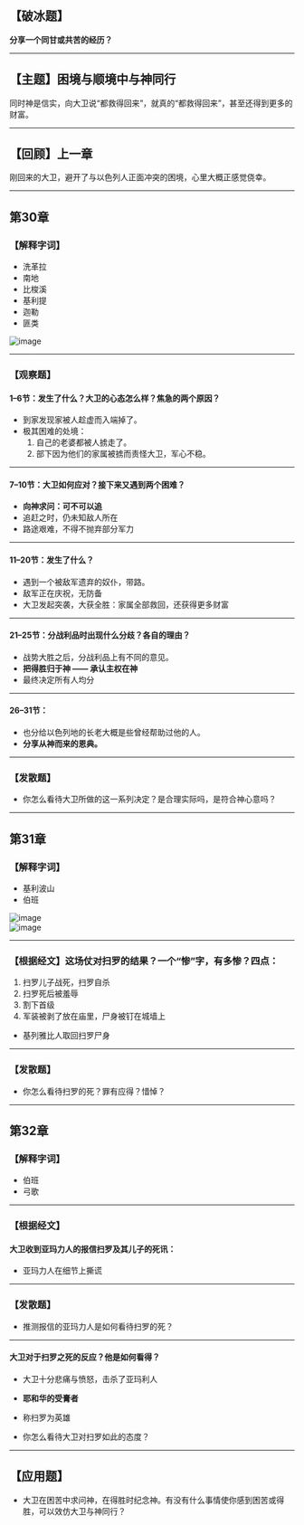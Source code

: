 ## 【破冰题】
**分享一个同甘或共苦的经历？**

---

## 【主题】困境与顺境中与神同行

同时神是信实，向大卫说“都救得回来”，就真的“都救得回来”，甚至还得到更多的财富。

---

## 【回顾】上一章

刚回来的大卫，避开了与以色列人正面冲突的困境，心里大概正感觉侥幸。

---

## 第30章

### 【解释字词】

- 洗革拉  
- 南地  
- 比梭溪  
- 基利提  
- 迦勒  
- 匪类  

![image](https://github.com/user-attachments/assets/c5251e8d-2535-4849-9f86-fc920dab61ce)

---

### 【观察题】

#### 1–6节：发生了什么？大卫的心态怎么样？焦急的两个原因？

- 到家发现家被人趁虚而入端掉了。
- 极其困难的处境：
  1. 自己的老婆都被人掳走了。
  2. 部下因为他们的家属被掳而责怪大卫，军心不稳。

---

#### 7–10节：大卫如何应对？接下来又遇到两个困难？

- **向神求问：可不可以追**
- 追赶之时，仍未知敌人所在
- 路途艰难，不得不抛弃部分军力

---

#### 11–20节：发生了什么？

- 遇到一个被敌军遗弃的奴仆，带路。
- 敌军正在庆祝，无防备
- 大卫发起突袭，大获全胜：家属全部救回，还获得更多财富

---

#### 21–25节：分战利品时出现什么分歧？各自的理由？

- 战势大胜之后，分战利品上有不同的意见。
- **把得胜归于神 —— 承认主权在神**
- 最终决定所有人均分

---

#### 26–31节：

- 也分给以色列地的长老大概是些曾经帮助过他的人。
- **分享从神而来的恩典。**

---

### 【发散题】

- 你怎么看待大卫所做的这一系列决定？是合理实际吗，是符合神心意吗？

---

## 第31章

### 【解释字词】

- 基利波山  
- 伯班  

![image](https://github.com/user-attachments/assets/562bd266-2c38-4119-96f6-f1ee75d7cd1e)  
![image](https://github.com/user-attachments/assets/4b018e24-8250-4ca9-b71a-aa140a862e94)

---

### 【根据经文】这场仗对扫罗的结果？一个“惨”字，有多惨？四点：

1. 扫罗儿子战死，扫罗自杀  
2. 扫罗死后被羞辱  
3. 割下首级  
4. 军装被剥了放在庙里，尸身被钉在城墙上  

- 基列雅比人取回扫罗尸身

---

### 【发散题】

- 你怎么看待扫罗的死？罪有应得？惜悼？

---

## 第32章

### 【解释字词】

- 伯班  
- 弓歌  

---

### 【根据经文】

#### 大卫收到亚玛力人的报信扫罗及其儿子的死讯：

- 亚玛力人在细节上撕谎

---

### 【发散题】

- 推测报信的亚玛力人是如何看待扫罗的死？

---

#### 大卫对于扫罗之死的反应？他是如何看得？

- 大卫十分悲痛与愤怒，击杀了亚玛利人  
- **耶和华的受膏者**  
- 称扫罗为英雄

- 你怎么看待大卫对扫罗如此的态度？

---

## 【应用题】

- 大卫在困苦中求问神，在得胜时纪念神。有没有什么事情使你感到困苦或得胜，可以效仿大卫与神同行？

